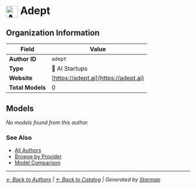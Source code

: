 # <img src="https://raw.githubusercontent.com/agentstation/starmap/master/internal/embedded/logos/adept.svg" alt="Adept" width="32" height="32" style="vertical-align: middle;"> Adept
  
  
## Organization Information
  
| Field | Value |
|---------|---------|
| **Author ID** | `adept` |
| **Type** | 🚀 AI Startups |
| **Website** | [https://adept.ai](https://adept.ai) |
| **Total Models** | 0 |

  
## Models
  
*No models found from this author.*
  
### See Also
  
- [All Authors](../)
- [Browse by Provider](../../providers/)
- [Model Comparison](../../models/)
  
---
*_[← Back to Authors](../) | [← Back to Catalog](../../) | Generated by [Starmap](https://github.com/agentstation/starmap)_*